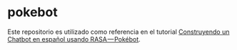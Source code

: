 # pokebot

Este repositorio es utilizado como referencia en el tutorial [Construyendo un Chatbot en español usando RASA — Pokébot]().
